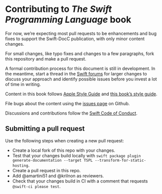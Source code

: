 # Contributing to *The Swift Programming Language* book

For now,
we’re expecting most pull requests to be enhancements and bug fixes
to support the Swift-DocC publication,
with only minor content changes.

For small changes,
like typo fixes and changes to a few paragraphs,
fork this repository and make a pull request.

A formal contribution process for this document is still in development.
In the meantime,
start a thread in the [Swift forums][forum] for larger changes
to discuss your approach and identify possible issues
before you invest a lot of time in writing.

Content in this book follows [Apple Style Guide][asg]
and [this book’s style guide][tspl-style].

File bugs about the content using the [issues page][bugs] on Github.

Discussions and contributions follow the [Swift Code of Conduct][conduct].

[asg]: https://help.apple.com/applestyleguide/
[bugs]: https://github.com/apple/swift-book/issues
[conduct]: https://www.swift.org/code-of-conduct
[forum]: https://forums.swift.org/c/development/swift-docc/80
[tspl-style]: /Style.md

## Submitting a pull request

Use the following steps when creating a new pull request:

- Create a local fork of this repo with your changes.
- Test that your changes build locally with `swift package plugin generate-documentation --target TSPL --transform-for-static-hosting`.
- Create a pull request in this repo.
- Add @amartini51 and @krilnon as reviewers.
- Check that your changes build in CI with a comment that requests `@swift-ci please test`.

